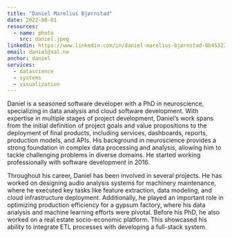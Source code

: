 ```yaml
---
title: "Daniel Marelius Bjørnstad"
date: 2022-08-01
resources:
  - name: photo
    src: daniel.jpeg
linkedin: https://www.linkedin.com/in/daniel-marelius-bjørnstad-8b4532223
email: daniel@xal.no
anchor: daniel
services:
  - datascience
  - systems
  - visualization
---
```

Daniel is a seasoned software developer with a PhD in neuroscience, specializing in data analysis and cloud software
development. With expertise in multiple stages of project development, Daniel’s work spans from the initial definition
of project goals and value propositions to the deployment of final products, including services, dashboards, reports,
production models, and APIs. His background in neuroscience provides a strong foundation in complex data processing and
analysis, allowing him to tackle challenging problems in diverse domains. He started working professionally with software development in 2016.
<!--more-->
Throughout his career, Daniel has been involved in several projects. He has worked on designing audio analysis systems for
machinery maintenance, where he executed key tasks like feature extraction, data modeling, and cloud infrastructure
deployment. Additionally, he played an important role in optimizing production efficiency for a gypsum factory, where
his data analysis and machine learning efforts were pivotal. Before his PhD, he also worked on a real estate socio-economic platform. This showcased his ability to integrate ETL processes with developing a full-stack system.
